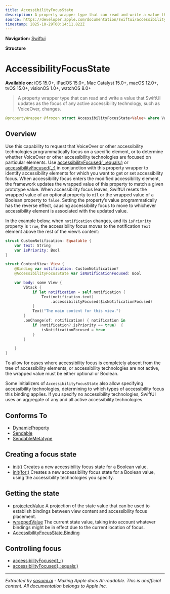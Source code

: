 ```yaml
---
title: AccessibilityFocusState
description: A property wrapper type that can read and write a value that SwiftUI updates as the focus of any active accessibility technology, such as VoiceOver, changes.
source: https://developer.apple.com/documentation/swiftui/accessibilityfocusstate
timestamp: 2025-10-29T00:14:11.822Z
---
```


**Navigation:** [Swiftui](/documentation/swiftui)

**Structure**

# AccessibilityFocusState

**Available on:** iOS 15.0+, iPadOS 15.0+, Mac Catalyst 15.0+, macOS 12.0+, tvOS 15.0+, visionOS 1.0+, watchOS 8.0+

> A property wrapper type that can read and write a value that SwiftUI updates as the focus of any active accessibility technology, such as VoiceOver, changes.

```swift
@propertyWrapper @frozen struct AccessibilityFocusState<Value> where Value : Hashable
```

## Overview

Use this capability to request that VoiceOver or other accessibility technologies programmatically focus on a specific element, or to determine whether VoiceOver or other accessibility technologies are focused on particular elements. Use [accessibilityFocused(_:equals:)](/documentation/swiftui/view/accessibilityfocused(_:equals:)) or [accessibilityFocused(_:)](/documentation/swiftui/view/accessibilityfocused(_:)) in conjunction with this property wrapper to identify accessibility elements for which you want to get or set accessibility focus. When accessibility focus enters the modified accessibility element, the framework updates the wrapped value of this property to match a given prototype value. When accessibility focus leaves, SwiftUI resets the wrapped value of an optional property to `nil` or the wrapped value of a Boolean property to `false`. Setting the property’s value programmatically has the reverse effect, causing accessibility focus to move to whichever accessibility element is associated with the updated value.

In the example below, when `notification` changes, and its  `isPriority` property is `true`, the accessibility focus moves to the notification `Text` element above the rest of the view’s content:

```swift
struct CustomNotification: Equatable {
    var text: String
    var isPriority: Bool
}

struct ContentView: View {
    @Binding var notification: CustomNotification?
    @AccessibilityFocusState var isNotificationFocused: Bool

    var body: some View {
        VStack {
            if let notification = self.notification {
                Text(notification.text)
                    .accessibilityFocused($isNotificationFocused)
            }
            Text("The main content for this view.")
        }
        .onChange(of: notification) { notification in
            if (notification?.isPriority == true)  {
                isNotificationFocused = true
            }
        }

    }
}
```

To allow for cases where accessibility focus is completely absent from the tree of accessibility elements, or accessibility technologies are not active, the wrapped value must be either optional or Boolean.

Some initializers of `AccessibilityFocusState` also allow specifying accessibility technologies, determining to which types of accessibility focus this binding applies. If you specify no accessibility technologies, SwiftUI uses an aggregate of any and all active accessibility technologies.

## Conforms To

- [DynamicProperty](/documentation/swiftui/dynamicproperty)
- [Sendable](/documentation/Swift/Sendable)
- [SendableMetatype](/documentation/Swift/SendableMetatype)

## Creating a focus state

- [init()](/documentation/swiftui/accessibilityfocusstate/init()) Creates a new accessibility focus state for a Boolean value.
- [init(for:)](/documentation/swiftui/accessibilityfocusstate/init(for:)) Creates a new accessibility focus state for a Boolean value, using the accessibility technologies you specify.

## Getting the state

- [projectedValue](/documentation/swiftui/accessibilityfocusstate/projectedvalue) A projection of the state value that can be used to establish bindings between view content and accessibility focus placement.
- [wrappedValue](/documentation/swiftui/accessibilityfocusstate/wrappedvalue) The current state value, taking into account whatever bindings might be in effect due to the current location of focus.
- [AccessibilityFocusState.Binding](/documentation/swiftui/accessibilityfocusstate/binding)

## Controlling focus

- [accessibilityFocused(_:)](/documentation/swiftui/view/accessibilityfocused(_:))
- [accessibilityFocused(_:equals:)](/documentation/swiftui/view/accessibilityfocused(_:equals:))

---

*Extracted by [sosumi.ai](https://sosumi.ai) - Making Apple docs AI-readable.*
*This is unofficial content. All documentation belongs to Apple Inc.*
